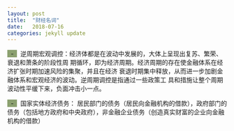 ```yaml
---
layout: post
title:  "财经名词"
date:   2018-07-16
categories: jekyll update
---
```

<span style="background-color: #8ba06f">&nbsp;&nbsp;-&nbsp;&nbsp;</span>&nbsp;
逆周期宏观调控：经济体都是在波动中发展的，大体上呈现出复苏、繁荣、衰退和萧条的阶段性周
期循环，即为经济周期。经济周期的存在使金融体系在经济扩张时期加速风险的集聚，并且在经济
衰退时期集中释放，从而进一步加剧金融体系和宏观经济的波动。逆周期调控是指通过一些政策工
具和措施让整个周期波动性平缓下来，负面冲击小一点。

<span style="background-color: #8ba06f">&nbsp;&nbsp;-&nbsp;&nbsp;</span>&nbsp;
国家实体经济债务： 居民部门的债务（居民向金融机构的借款），政府部门的债务（包括地方政府和中央政府），非金融企业债务（创造真实财富的企业向金融机构的借款）
